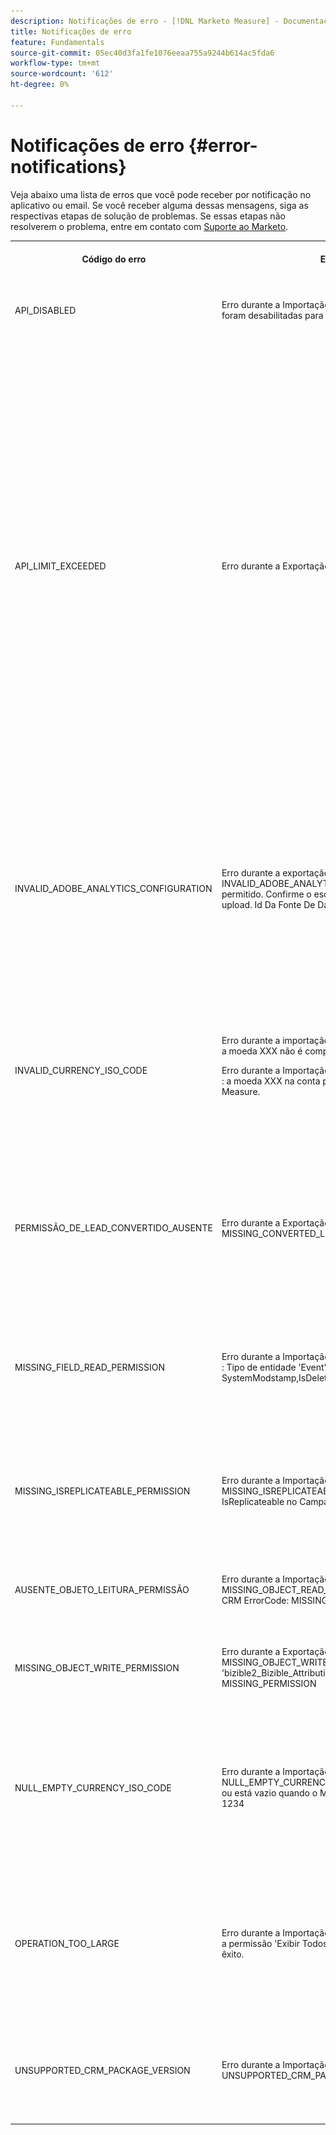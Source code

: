 ```yaml
---
description: Notificações de erro - [!DNL Marketo Measure] - Documentação do produto
title: Notificações de erro
feature: Fundamentals
source-git-commit: 05ec40d3fa1fe1076eeaa755a9244b614ac5fda6
workflow-type: tm+mt
source-wordcount: '612'
ht-degree: 0%

---
```


# Notificações de erro {#error-notifications}

Veja abaixo uma lista de erros que você pode receber por notificação no aplicativo ou email. Se você receber alguma dessas mensagens, siga as respectivas etapas de solução de problemas. Se essas etapas não resolverem o problema, entre em contato com [Suporte ao Marketo](https://nation.marketo.com/t5/support/ct-p/Support).

<table>
  <tbody>
    <tr>
      <th>Código do erro</th>
      <th>Exemplo de notificação</th>
      <th>Descrição</th>
      <th>Etapas de solução de problemas</th>
    </tr>
    <tr>
      <td>API_DISABLED</td>
      <td>Erro durante a Importação do Crm: API_DISABLED: as chamadas de API foram desabilitadas para este usuário</td>
      <td>A permissão da API foi desativada para o usuário do Marketo Measure.</td>
      <td>Consulte a seguinte documentação do Salesforce em <a href="https://help.salesforce.com/s/articleView?id=sf.branded_apps_commun_api_permset.htm&amp;type=5">como habilitar o acesso à API</a>.</td>
    </tr>
    <tr>
      <td>API_LIMIT_EXCEEDED</td>
      <td>Erro durante a Exportação do Crm: PI_LIMIT_EXCEEDED</td>
      <td>O limite da API do CRM foi excedido (24 horas).</td>
      <td>Consulte a seguinte documentação do seu CRM para obter assistência no ajuste das alocações de crédito da API:</p>
          <ul>
            <li><a href="https://learn.microsoft.com/en-us/dynamics365/fin-ops-core/dev-itpro/data-entities/service-protection-monitoring">Dynamics</a>
            </li>
            <li><a href="https://developer.salesforce.com/docs/atlas.en-us.salesforce_app_limits_cheatsheet.meta/salesforce_app_limits_cheatsheet/salesforce_app_limits_platform_api.htm">Salesforce</a>
            </li>
          </ul>
          <p>Você também pode ajustar os créditos de CRM que a Marketo Measure usa seguindo as etapas abaixo:</p>
          <ul>
            <li>Navegue até Configurações → CRM → Geral</li>
            <li>Atualizar o limite diário da API do CRM<br/>
              <ul>
                <li><b>Nota</b>: O padrão é 100.000</li>
              </ul>
            </li>
          </ul>
          <p>
           <img src="assets/error-notifications-1.png">
          </p>
      </td>
    </tr>
    <tr>
      <td>INVALID_ADOBE_ANALYTICS_CONFIGURATION</td>
      <td>Erro durante a exportação do Adobe Analytics: INVALID_ADOBE_ANALYTICS_CONFIGURATION : Erro: upload não permitido. Confirme o esquema de fonte de dados antes de fazer upload. Id Da Fonte De Dados:1234</td>
      <td>A integração do Adobe Analytics não está configurada corretamente.</td>
      <td>Consulte os seguintes artigos de ajuda para garantir a configuração correta:
        <ul>
          <li>
            <a href="/help/marketo-measure-and-adobe/marketo-measure-integrations-with-adobe-analytics.md">Integrações do Marketo Measure com o Adobe Analytics</a>
          </li>
          <li>
            <a href="https://experienceleague.adobe.com/docs/core-services/interface/services/customer-attributes/t-crs-usecase.html">Crie uma fonte de atributo do cliente e faça upload do arquivo de dados</a>
          </li>
        </ul>
      </td>
    </tr>
    <tr>
      <td>INVALID_CURRENCY_ISO_CODE</td>
      <td>Erro durante a importação do anúncio: INVALID_CURRENCY_ISO_CODE: a moeda XXX não é compatível com o Marketo Measure.
      <p>
      Erro durante a Importação do Anúncio: INVALID_CURRENCY_ISO_CODE : a moeda XXX na conta para 1234 não é compatível com o Marketo Measure.</td>
      <td>Uma moeda sem suporte foi encontrada.</td>
      <td>No sistema de origem indicado na notificação (Ad, Crm, Marketo), verifique se a moeda associada ao registro tem uma moeda compatível e válida. As moedas suportadas são derivadas dos padrões de moeda ISO.</td>
    </tr>
    <tr>
      <td>PERMISSÃO_DE_LEAD_CONVERTIDO_AUSENTE</td>
      <td>Erro durante a Exportação do Crm: MISSING_CONVERTED_LEAD_PERMISSION</td>
      <td>A Marketo Measure não tem a permissão Exibir/Editar clientes em potencial convertidos</td>
      <td>Consulte o seguinte documento do Experience League para obter assistência com a habilitação dessa permissão em seu CRM<br/>
          <a href="/help/marketo-measure-salesforce-reporting/additional-functionality/enabling-the-permission-to-edit-converted-leads.md">Ativação da permissão para editar clientes em potencial convertidos</a></td>
    </tr>
    <tr>
      <td>MISSING_FIELD_READ_PERMISSION</td>
      <td>Erro durante a Importação do Crm: MISSING_FIELD_READ_PERMISSION : Tipo de entidade 'Event': INVALID_FIELD:<br/>
    SystemModstamp,IsDeleted,WhoId,bizible2_Bizible_Touchpoint_Date__c</td>
      <td>O Marketo Measure não tem permissões de leitura em um campo obrigatório.</td>
      <td>Consulte os seguintes artigos de ajuda para obter orientação sobre as permissões exigidas pela Marketo Measure:
        <ul>
          <li><a href="/help/marketo-measure-and-dynamics/getting-started-with-marketo-measure-and-dynamics/marketo-measure-dynamics-schema.md">Dynamics</a>
          </li>
          <li><a href="/help/configuration-and-setup/marketo-measure-and-salesforce/how-marketo-measure-and-salesforce-interact.md">Salesforce</a>
          </li>
        </ul>
      </td>
    </tr>
    <tr>
      <td>MISSING_ISREPLICATEABLE_PERMISSION</td>
      <td>Erro durante a Importação do Crm: MISSING_ISREPLICATEABLE_PERMISSION : Falta a permissão IsReplicateable no Campaign</td>
      <td>Essa permissão é necessária em objetos do Salesforce para que mantenhamos sua Marketo Measure e Salesforce em sincronia.</td>
      <td>Entre em contato com o suporte do Salesforce para obter assistência na configuração da permissão replicável em objetos.</td>
    </tr>
    <tr>
      <td>AUSENTE_OBJETO_LEITURA_PERMISSÃO</td>
      <td>Erro durante a Importação do Crm: MISSING_OBJECT_READ_PERMISSION : Tipo de entidade Campaign': CRM ErrorCode: MISSING_PERMISSION</td>
      <td>O Marketo Measure não tem permissões de leitura para um objeto obrigatório.</td>
      <td rowspan="2">Consulte os seguintes artigos de ajuda para obter orientação sobre as permissões exigidas pela Marketo Measure:
          <ul>
            <li><a href="/help/marketo-measure-and-dynamics/getting-started-with-marketo-measure-and-dynamics/marketo-measure-dynamics-schema.md">Dynamics</a>
            </li>
            <li><a href="/help/configuration-and-setup/marketo-measure-and-salesforce/how-marketo-measure-and-salesforce-interact.md">Salesforce</a>
            </li>
          </ul>
      </td>
    </tr>
    <tr>
      <td>MISSING_OBJECT_WRITE_PERMISSION</td>
      <td>Erro durante a Exportação do Crm: MISSING_OBJECT_WRITE_PERMISSION : Tipo de entidade 'bizible2_Bizible_Attribution_Touchpoint': Código de Erro do CRM: MISSING_PERMISSION</td>
      <td>O Marketo Measure não tem permissões de gravação em um objeto obrigatório.</td>
    </tr>
    <tr>
      <td>NULL_EMPTY_CURRENCY_ISO_CODE</td>
      <td>
        <p>
          Erro durante a Importação do Crm: NULL_EMPTY_CURRENCY_ISO_CODE: o código ISO da moeda é NULL ou está vazio quando o MultiCurrency está habilitado para RecordId 1234
      </td>
      <td>A moeda deve ser um código de moeda ISO compatível.</td>
      <td>No sistema de origem indicado na notificação (Ad, Crm, Marketo), verifique se a moeda associada ao registro tem uma moeda compatível e válida. As moedas suportadas são derivadas dos padrões de moeda ISO.</td>
    </tr>
    <tr>
      <td>OPERATION_TOO_LARGE</td>
      <td>Erro durante a Importação do Crm: OPERATION_TOO_LARGE : Exigimos a permissão 'Exibir Todos os Dados' para consultar atividades com êxito.</td>
      <td>As configurações do CRM não estão permitindo que o Marketo Measure consulte um conjunto de dados grande o suficiente</td>
      <td>Conceda permissões de "Exibir todos os dados" do Marketo Measure no objeto designado.
      <p>
      Mais informações sobre a permissão 'Exibir todos os dados' <a href="https://developer.salesforce.com/docs/atlas.en-us.securityImplGuide.meta/securityImplGuide/users_profiles_view_all_mod_all.htm">pode ser encontrado aqui</a>.</td>
    </tr>
    <tr>
      <td>UNSUPPORTED_CRM_PACKAGE_VERSION</td>
      <td>Erro durante a Importação do Crm: UNSUPPORTED_CRM_PACKAGE_VERSION : atualize o pacote do CRM</td>
      <td>Não há mais suporte para o pacote atual detectado.</td>
      <td>Atualize seu pacote para a versão mais recente:
        <ul>
          <li><a href="/help/configuration-and-setup/marketo-measure-and-salesforce/best-practices-for-marketo-measure-crm-package.md">Práticas recomendadas</a>
          </li>
          <li><a href="/help/marketo-measure-and-dynamics/getting-started-with-marketo-measure-and-dynamics/microsoft-dynamics-crm-installation-guide.md">Dynamics</a>
          </li>
          <li><a href="/help/configuration-and-setup/marketo-measure-and-salesforce/marketo-measure-salesforce-package-installation-and-set-up.md">Salesforce</a>
          </li>
        </ul>
      </td>
    </tr>
  </tbody>
</table>
